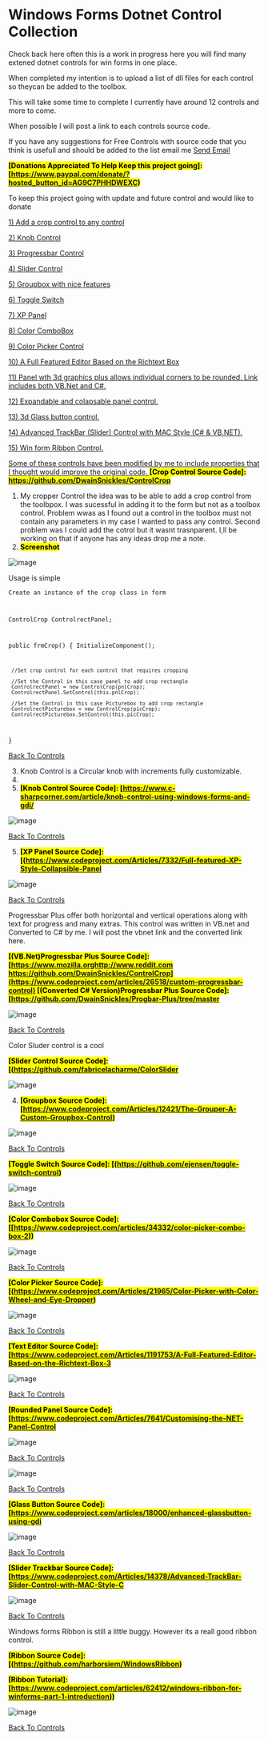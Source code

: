 # Windows Forms Dotnet Control Collection
Check back here often this is a work in progress here you will find many extened dotnet controls for win forms in one place.

When completed my intention is to upload a list of dll files for each control so theycan be added to the toolbox.

This will take some time to complete I currently have around 12 controls and more to come.

When possible I will post a link to each controls source code.

If you have any suggestions for Free Controls with source code that you think is usefull and should be added to the list email me <a href="mailto:dwainsnickles@hotmail.com">Send Email</a>

<mark><b> [Donations Appreciated To Help Keep this project going]: [https://www.paypal.com/donate/?hosted_button_id=AG9C7PHHDWEXC) </b></mark>

To keep this project going with update and future control and would like to donate 

<a id="Top"></a>

<a rel="noopener" target="_blank" href="#CropControl"> 1) Add a crop control to any control

<a rel="noopener" target="_blank" href="#KnobControl"> 2) Knob Control

<a rel="noopener" target="_blank" href="#ProgressbarPlusControl"> 3) Progressbar Control

<a rel="noopener" target="_blank" href="#ColorSlderControl"> 4) Slider Control

<a rel="noopener" target="_blank" href="#theGrouper"> 5) Groupbox with nice features

<a rel="noopener" target="_blank" href="#ToggleSwitch"> 6) Toggle Switch

<a rel="noopener" target="_blank" href="#XPPanel"> 7) XP Panel

<a rel="noopener" target="_blank" href="#ColorComboBox"> 8) Color ComboBox

<a rel="noopener" target="_blank" href="#ColorPickerControl"> 9) Color Picker Control

<a rel="noopener" target="_blank" href="#TextEditorControl"> 10) A Full Featured Editor Based on the Richtext Box

<a rel="noopener" target="_blank" href="#CustomPanelControl"> 11) Panel wth 3d graphics plus allows individual corners to be rounded. Link includes both VB.Net and C#.

<a rel="noopener" target="_blank" href="#ExpandabePanelControl"> 12) Expandable and colapsable panel control.

<a rel="noopener" target="_blank" href="#GlassButtonControl"> 13) 3d Glass button control.

<a rel="noopener" target="_blank" href="#TrackbarControl"> 14) Advanced TrackBar (Slider) Control with MAC Style (C# & VB.NET).

<a rel="noopener" target="_blank" href="#RibbonControl"> 15) Win form Ribbon Control.

Some of these controls have been modified by me to include properties that I thought would improve the original code.
<a id="CropControl"></a>
<mark><b> [Crop Control Source Code]: https://github.com/DwainSnickles/ControlCrop </b></mark>
1) My cropper Control the idea was to be able to add a crop control from the toolbpox. I was sucessful in adding it to the form but not as a toolbox control. Problem wwas as I found out a control in the toolbox must not contain any parameters in my case I wanted to pass any control. Second problem was I could add the cotrol but it wasnt trasnparent. I,ll be working on that if anyone has any ideas drop me a note.
2) <mark><b>Screenshot</mark></b>
   
![image](https://github.com/DwainSnickles/Windows_Forms_Dotnet_Controls/assets/26853477/033bead5-bd0c-4ff4-8140-e39563f6e9b4)

Usage is simple 

<code>Create an instance of the crop class in form

 ControlCrop ControlrectPanel;

 public frmCrop()
 {
     InitializeComponent();

     //Set crop control for each control that requires cropping

     //Set the Control in this case panel to add crop rectangle
     ControlrectPanel = new ControlCrop(pnlCrop);
     ControlrectPanel.SetControl(this.pnlCrop);

     //Set the Control in this case Picturebox to add crop rectangle
     ControlrectPicturebox = new ControlCrop(picCrop);
     ControlrectPicturebox.SetControl(this.picCrop);

 }</code>

<a rel="noopener" target="_blank" href="#Top">Back To Controls</a>
<a id="KnobControl"></a>

3) Knob Control is a Circular knob with increments fully customizable.
4) 
5) <mark><b> [Knob Control Source Code]: [https://www.c-sharpcorner.com/article/knob-control-using-windows-forms-and-gdi/ </b></mark>

![image](https://github.com/DwainSnickles/Windows_Forms_Dotnet_Controls/assets/26853477/5a12fe76-5db4-4fe5-9c2f-0fc3a6ef5535)

<a rel="noopener" target="_blank" href="#Top">Back To Controls</a>

<a id="XPPanel"></a>

5) <mark><b> [XP Panel Source Code]: [(https://www.codeproject.com/Articles/7332/Full-featured-XP-Style-Collapsible-Panel </b></mark>

![image](https://github.com/DwainSnickles/Windows_Forms_Dotnet_Controls/assets/26853477/89970a00-e286-49b6-8055-8f5684df890d)

<a rel="noopener" target="_blank" href="#Top">Back To Controls</a>

<a id="ProgressbarPlusControl"></a>

Progressbar Plus offer both horizontal and vertical operations along with text for progress and many extras. This control was written in VB.net and Converted to C# by me. I will post the vbnet link and the converted link here.

<mark><b> [(VB.Net)Progressbar Plus Source Code]: [https://www.mozilla.orghttp://www.reddit.com https://github.com/DwainSnickles/ControlCrop](https://www.codeproject.com/articles/26518/custom-progressbar-control) </b></mark>
<mark><b> [(Converted C# Version)Progressbar Plus Source Code]: [https://github.com/DwainSnickles/Progbar-Plus/tree/master </b></mark>

![image](https://github.com/DwainSnickles/Windows_Forms_Dotnet_Controls/assets/26853477/6e9f4aa0-b5b7-4acc-8b50-566d56a6a437)

<a rel="noopener" target="_blank" href="#Top">Back To Controls</a>

<a id="ColorSlderControl"></a>

Color Sluder control is a cool

<mark><b> [Slider Control Source Code]: [(https://github.com/fabricelacharme/ColorSlider </b></mark>

![image](https://github.com/DwainSnickles/Windows_Forms_Dotnet_Controls/assets/26853477/8d8b0084-c8d0-4846-aedc-a4ff25885485)

<a id="theGrouper"></a>

4) <mark><b> [Groupbox Source Code]: [https://www.codeproject.com/Articles/12421/The-Grouper-A-Custom-Groupbox-Control) </b></mark>

![image](https://github.com/DwainSnickles/Windows_Forms_Dotnet_Controls/assets/26853477/2b7e06a3-dd31-4f36-9c9c-62b54d362c8d)

<a rel="noopener" target="_blank" href="#Top">Back To Controls</a>

<a id="ToggleSwitch"></a>

<mark><b> [Toggle Switch Source Code]: [(https://github.com/ejensen/toggle-switch-control) </b></mark>

![image](https://github.com/DwainSnickles/Windows_Forms_Dotnet_Controls/assets/26853477/c51a732e-ea05-485e-8388-14bc5e003b83)

<a rel="noopener" target="_blank" href="#Top">Back To Controls</a>

<a id="ColorComboBox"></a>

<mark><b> [Color Combobox Source Code]: [[https://www.codeproject.com/articles/34332/color-picker-combo-box-2)) </b></mark>

![image](https://github.com/DwainSnickles/Windows_Forms_Dotnet_Controls/assets/26853477/bfcb9df2-9296-4f7c-abd9-2f0e5664b0bc)

<a rel="noopener" target="_blank" href="#Top">Back To Controls</a>

<a id="ColorPickerControl"></a>

<mark><b> [Color Picker Source Code]: [(https://www.codeproject.com/Articles/21965/Color-Picker-with-Color-Wheel-and-Eye-Dropper) </b></mark>

![image](https://github.com/DwainSnickles/Windows_Forms_Dotnet_Controls/assets/26853477/5127d328-0a44-4f96-9cc6-69ab54888378)

<a rel="noopener" target="_blank" href="#Top">Back To Controls</a>

<a id="TextEditorControl"></a>

<mark><b> [Text Editor Source Code]: [https://www.codeproject.com/Articles/1191753/A-Full-Featured-Editor-Based-on-the-Richtext-Box-3 </b></mark>

![image](https://github.com/DwainSnickles/Windows_Forms_Dotnet_Controls/assets/26853477/eaf25811-8960-4f65-91d8-5d4183b6a940)

<a rel="noopener" target="_blank" href="#Top">Back To Controls</a>

<a id="CustomPanelControl"></a>

<mark><b> [Rounded Panel Source Code]: [https://www.codeproject.com/Articles/7641/Customising-the-NET-Panel-Control </b></mark>

![image](https://github.com/DwainSnickles/Windows_Forms_Dotnet_Controls/assets/26853477/9b5b767f-7867-4103-b3c8-dc2ecd9bf7d8)

<a rel="noopener" target="_blank" href="#Top">Back To Controls</a>

<a id="ExpandabePanelControl"></a>

![image](https://github.com/DwainSnickles/Windows_Forms_Dotnet_Controls/assets/26853477/06bfd9ef-7d24-44ec-83dd-d9592299f72c)

<a rel="noopener" target="_blank" href="#Top">Back To Controls</a>

<a id="GlassButtonControl"></a>

<mark><b> [Glass Button Source Code]: [https://www.codeproject.com/articles/18000/enhanced-glassbutton-using-gdi </b></mark>

![image](https://github.com/DwainSnickles/Windows_Forms_Dotnet_Controls/assets/26853477/6d655243-fa99-496d-aa3d-cbc9618f52c0)

<a rel="noopener" target="_blank" href="#Top">Back To Controls</a>

<a id="TrackbarControl"></a>

<mark><b> [Slider Trackbar Source Code]: [https://www.codeproject.com/Articles/14378/Advanced-TrackBar-Slider-Control-with-MAC-Style-C </b></mark>

![image](https://github.com/DwainSnickles/Windows_Forms_Dotnet_Controls/assets/26853477/adfcd051-97cb-461b-93b5-b0e485042546)

<a rel="noopener" target="_blank" href="#Top">Back To Controls</a>

<a id="RibbonControl"></a>

<p>  Windows forms Ribbon is still a little buggy. However its a reall good ribbon control. </p>

<mark><b> [Ribbon Source Code]: [(https://github.com/harborsiem/WindowsRibbon)</b></mark>

<mark><b> [Ribbon Tutorial]: [https://www.codeproject.com/articles/62412/windows-ribbon-for-winforms-part-1-introduction))</b></mark>

![image](https://github.com/user-attachments/assets/13c0629f-6550-44ba-bb8a-9f04c6733d25)

<a rel="noopener" target="_blank" href="#Top">Back To Controls</a>

<!--

<a id="ColorPickerCotrol"></a>

<mark><b> [Text Editor Source Code]: [[[https://github.com/alexander-makarov/ExpandCollapsePanel/tree/master))) </b></mark>
<mark><b> [Color Picker Source Code]: [[link)) </b></mark>

image

<a rel="noopener" target="_blank" href="#Top">Back To Controls</a>
-->

